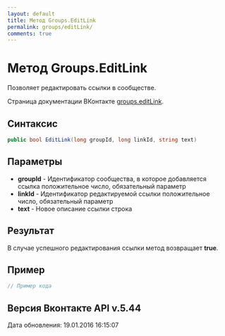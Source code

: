 ```yaml
---
layout: default
title: Метод Groups.EditLink
permalink: groups/editLink/
comments: true
---
```

# Метод Groups.EditLink
Позволяет редактировать ссылки в сообществе.

Страница документации ВКонтакте [groups.editLink](https://vk.com/dev/groups.editLink).

## Синтаксис
``` csharp
public bool EditLink(long groupId, long linkId, string text)
```

## Параметры
+ **groupId** - Идентификатор сообщества, в которое добавляется ссылка положительное число, обязательный параметр
+ **linkId** - Идентификатор редактируемой ссылки положительное число, обязательный параметр
+ **text** - Новое описание ссылки строка

## Результат
В случае успешного редактирования ссылки метод возвращает **true**.

## Пример
``` csharp
// Пример кода
```

## Версия Вконтакте API v.5.44
Дата обновления: 19.01.2016 16:15:07
